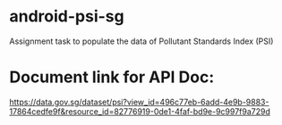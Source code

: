# android-psi-sg
Assignment task to populate the data of Pollutant Standards Index (PSI)

# Document link for API Doc:<br/>
https://data.gov.sg/dataset/psi?view_id=496c77eb-6add-4e9b-9883-17864cedfe9f&resource_id=82776919-0de1-4faf-bd9e-9c997f9a729d
